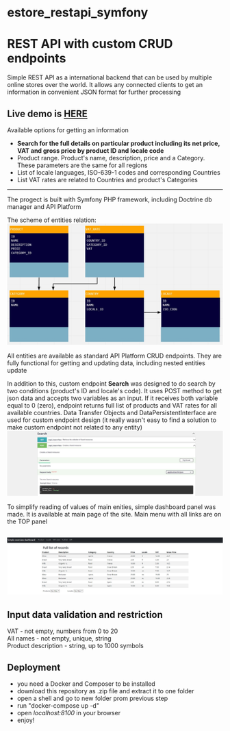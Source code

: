 # estore_restapi_symfony

REST API with custom CRUD endpoints
======
Simple REST API as a international backend that can be used by multiple online stores over the world. It allows any connected clients to get an information in convenient JSON format for further processing

Live demo is <a href="http://92.244.114.8/" target="_blank">HERE</a>
---

Available options for getting an information

* **Search for the full details on particular product including its net price, VAT and gross price by product ID and locale code**
* Product range. Product's name, description, price and a Category. These parameters are the same for all regions
* List of locale languages, ISO-639-1 codes and corresponding Countries
* List VAT rates are related to Countries and product's Categories
---

The progect is built with Symfony PHP framework, including Doctrine db manager and API Platform

The scheme of entities relation:
![Relations scheme](/assets/entities-relation.jpg)

All entities are available as standard API Platform CRUD endpoints. They are fully functional for getting and updating data, including nested entities update

In addition to this, custom endpoint **Search** was designed to do search by two conditions (product's ID and locale's code). It uses POST method to get json data and accepts two variables as an input. If it receives both variable equal to 0 (zero), endpoint returns full list of products and VAT rates for all available countries. Data Transfer Objects and DataPersistentInterface are used for custom endpoint design (it really wasn't easy to find a solution to make custom endpoint not related to any entity)
![API - Search](/assets/api-screenshot.jpg)

To simplify reading of values of main enities, simple dashboard panel was made. It is available at main page of the site. Main menu with all links are on the TOP panel

![Dashboard screenshot](/assets/dashboard.jpg)
---

Input data validation and restriction
------

VAT - not empty, numbers from 0 to 20  
All names - not empty, unique, string  
Product description - string, up to 1000 symbols

Deployment
------

* you need a Docker and Composer to be installed
* download this repository as .zip file and extract it to one folder
* open a shell and go to new folder prom previous step
* run "docker-compose up -d"
* open _localhost:8100_ in your browser
* enjoy!